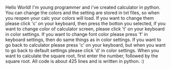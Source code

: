 Hello World! 
I'm young programmer and i've created calculator in python. You can change the colors and the setting are stored in txt files, so when you reopen your calc your colors will load. If you want to change them please click 'c' on your keyboard, then press the botton you selected, if you want to change color of calculator screen, please click 't' on your keyboard in color settings. If you want to change font color please press 'f' in keyboard settings, then do same things as in color settings. If you want to go back to calculator please press 'c' on your keyboard, but when you want to go back to default settings please click 'd' in color settings. When you want to calculate the square root, first enter the number, followed by the square root. All code is about 425 lines and is written in python. :)
